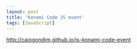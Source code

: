 ```yaml
---
layout: post
title: 'Konami Code JS event'
tags: [JavaScript]
---
```


<http://caiogondim.github.io/js-konami-code-event>
